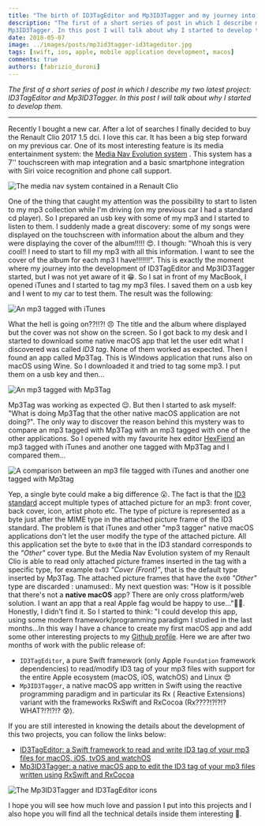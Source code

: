 ```yaml
---
title: "The birth of ID3TagEditor and Mp3ID3Tagger and my journey into the ID3 tag standard"
description: "The first of a short series of post in which I describe my two latest project: ID3TagEditor and
Mp3ID3Tagger. In this post I will talk about why I started to develop them."
date: 2018-05-07
image: ../images/posts/mp3id3tagger-id3tageditor.jpg
tags: [swift, ios, apple, mobile application development, macos]
comments: true
authors: [fabrizio_duroni]
---
```


*The first of a short series of post in which I describe my two latest project: ID3TagEditor and Mp3ID3Tagger. In this
post I will talk about why I started to develop them.*

---

Recently I bought a new car. After a lot of searches I finally decided to buy the Renault Clio 2017 1.5 dci. I love this
car. It has been a big step forward on my previous car. One of its most interesting feature is its media entertainment
system:
the [Media Nav Evolution system](https://www.renault.co.uk/renault-easy-connect/media-nav-evolution.html#fonctionnalites "Media Nav Evolution")
. This system has a 7'' touchscreen with map integration and a basic smartphone integration with Siri voice recognition
and phone call support.

![The media nav system contained in a Renault Clio](../images/posts/media-nav-clio.jpg)

One of the thing that caught my attention was the possibility to start to listen to my mp3 collection while I'm
driving (on my previous car I had a standard cd player). So I prepared an usb key with some of my mp3 and I started to
listen to them. I suddenly made a great discovery: some of my songs were displayed on the touchscreen with information
about the album and they were displaying the cover of the album!!!!! :heart_eyes:. I though: "Whoah this is very cool!!
I need to start to fill my mp3 with all this information. I want to see the cover of the album for each mp3 I
have!!!!!!!". This is exactly the moment where my journey into the development of ID3TagEditor and Mp3ID3Tagger started,
but I was not yet aware of it :grin:. So I sat in front of my MacBook, I opened iTunes and I started to tag my mp3
files. I saved them on a usb key and I went to my car to test them. The result was the following:

![An mp3 tagged with iTunes](../images/posts/mp3-song-no-cover.jpg)

What the hell is going on??!!?! :angry: The title and the album where displayed but the cover was not show on the
screen. So I got back to my desk and I started to download some native macOS app that let the user edit what I
discovered was called *ID3 tag*. None of them worked as expected. Then I found an app called Mp3Tag. This is Windows
application that runs also on macOS using Wine. So I downloaded it and tried to tag some mp3. I put them on a usb key
and then...

![An mp3 tagged with Mp3Tag](../images/posts/mp3-song-with-cover.jpg)

Mp3Tag was working as expected :relieved:. But then I started to ask myself: "What is doing Mp3Tag that the other native
macOS application are not doing?". The only way to discover the reason behind this mystery was to compare an mp3 tagged
with Mp3Tag with an mp3 tagged with one of the other applications. So I opened with my favourite hex
editor [HexFiend](https://ridiculousfish.com/hexfiend/ "an hex editor") an mp3 tagged with iTunes and another one tagged
with Mp3Tag and I compared them...

![A comparison between an mp3 file tagged with iTunes and another one tagged with Mp3tag](../images/posts/mp3-tag-bit-cover.jpg)

Yep, a single byte could make a big difference :open_mouth:. The fact is that
the [ID3 standard](http://id3.org/d3v2.3.0 "ID3 standard") accept multiple types of attached picture for an mp3: front
cover, back cover, icon, artist photo etc. The type of picture is represented as a byte just after the MIME type in the
attached picture frame of the ID3 standard. The problem is that iTunes and other "mp3 tagger" native macOS applications
don't let the user modify the type of the attached picture. All this application set the byte to `0x00` that in the ID3
standard corresponds to the *"Other"* cover type. But the Media Nav Evolution system of my Renault Clio is able to read
only attached picture frames inserted in the tag with a specific type, for example `0x03` *"Cover (Front)"*, that is the
default type inserted by Mp3Tag. The attached picture frames that have the `0x00` *"Other"* type are discarded :
unamused:. My next question was: "How is it possible that there's not a **native macOS** app? There are only cross
platform/web solution. I want an app that a real Apple fag would be happy to use...":apple::stuck_out_tongue:. Honestly,
I didn't find it. So I started to think: "I could develop this app, using some modern framework/programming paradigm I
studied in the last months...In this way I have a chance to create my first macOS app and add some other interesting
projects to my [Github profile](https://github.com/chicio/ "chicio github"). Here we are after two months of work with
the public release of:

* `ID3TagEditor`, a pure Swift framework (only Apple `Foundation` framework dependencies) to read/modify ID3 tag of your
  mp3 files with support for the entire Apple ecosystem (macOS, iOS, watchOS) and Linux :heart_eyes:
* `Mp3ID3Tagger`, a native macOS app written in Swift using the reactive programming paradigm and in particular its Rx (
  Reactive Extensions) variant with the frameworks RxSwift and RxCocoa (Rx????!?!?!? WHAT?!?!?!? :cold_sweat:).

If you are still interested in knowing the details about the development of this two projects, you can follow the links
below:

* [ID3TagEditor: a Swift framework to read and write ID3 tag of your mp3 files for macOS, iOS, tvOS and watchOS](/2018/05/08/id3tageditor-swift-read-write-id3-tag-mp3/ "id3 tag swift")
* [Mp3ID3Tagger: a native macOS app to edit the ID3 tag of your mp3 files written using RxSwift and RxCocoa](/2018/05/09/mp3id3tagger-macos-tag-mp3-id3-rxswift-rxcocoa/ "mp3 tag macos rxswift rxcocoa")

![The Mp3ID3Tagger and ID3TagEditor icons](../images/posts/mp3id3tagger-id3tageditor.jpg)

I hope you will see how much love and passion I put into this projects and I also hope you will find all the technical
details inside them interesting :sparkling_heart:.
